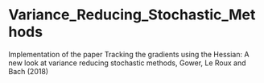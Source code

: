 # Variance_Reducing_Stochastic_Methods
Implementation of the paper Tracking the gradients using the Hessian: A new look at variance reducing stochastic methods, Gower, Le Roux and Bach (2018)
